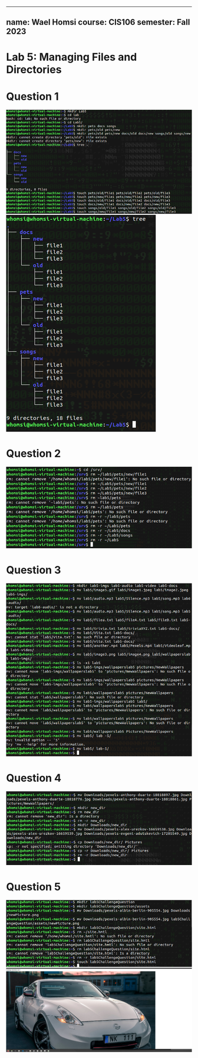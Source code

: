 ***
name: Wael Homsi
course: CIS106
semester: Fall 2023
---

# Lab 5: Managing Files and Directories

# Question 1

![q1.1](q1.1.png)
![q1.2](q1.2.png)

# Question 2 

![q2](q2.png)

# Question 3 

![q3](q3.png)

# Question 4

![q4](q4.png)

# Question 5

![q5.1](q5.1.png)
![q5.2](q5.2.png)